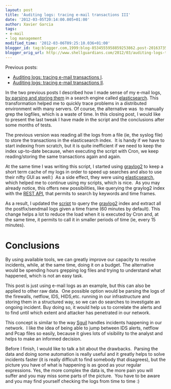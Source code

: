 ```yaml
---
layout: post
title: 'Auditing logs: tracing e-mail transactions III'
date: '2012-03-05T20:14:00.005+01:00'
author: Xavier Garcia
tags:
- e-mail
- log management
modified_time: '2012-03-06T09:25:10.036+01:00'
blogger_id: tag:blogger.com,1999:blog-8534555958859253862.post-2016373518392458684
blogger_orig_url: http://www.shellguardians.com/2012/03/auditing-logs-tracing-e-mail.html
---
```

Previous posts:

* [Auditing logs: tracing e-mail transactions I](http://www.shellguardians.com/2011/12/auditing-logs-tracing-e-mail.html).
* [Auditing logs: tracing e-mail transactions II](http://www.shellguardians.com/2012/01/auditing-logs-tracing-e-mail.html).

In the two previous posts I described how I made sense of my e-mail logs, [by parsing and storing them](http://ghosthunter.googlecode.com/svn/trunk/scripts/log_management/elasticsearch/) in a search engine called [elasticsearch](http://www.elasticsearch.org/). This transformation helped me to quickly trace problems in a distributed environment with many servers. Of course, the alternative was  to manually grep the logfiles, which is a waste of time. In this closing post, I would like to present the last tweak I have made in the script and the conclusions after some months of tests.

The previous version was reading all the logs from a file (ie, the syslog file) to store the transactions in the elasticsearch index.  It is handy if we have to start indexing from scratch, but it is quite inefficient if we need to keep the index up-to-date because, when executing the script with Cron, we keep reading/storing the same transactions again and again.

At the same time I was writing this script, I started using [graylog2](http://graylog2.org/) to keep a short term cache of my logs in order to speed up searches and also to use their nifty GUI as well:)  As a side effect, they were using [elasticsearch](http://www.elasticsearch.org/), which helped me to continue using my scripts, which is nice.  As you may already notice, this offers new possibilities, like querying the graylog2 index with the [REST API](http://www.elasticsearch.org/guide/reference/api/), that permits to search by keywords and time frames.

As a result, I updated the [script](http://ghosthunter.googlecode.com/svn/trunk/scripts/log_management/elasticsearch/elasticsearch.py) to query the [graylog2](http://graylog2.org/) index and extract all the postfix/sendmail logs given a time frame (60 minutes by default). This change helps a lot to reduce the load when it is executed by Cron and, at the same time, it permits to call it in smaller periods of time (ie, every 15 minutes).

Conclusions
===========
By using available tools, we can greatly improve our capacity to resolve incidents, while, at the same time, doing it on a budget. The alternative would be spending hours grepping log files and trying to understand what happened, which is not an easy task.

This post is just using e-mail logs as an example, but this can also be applied to other raw data.  One possible option would be parsing the logs of the firewalls, netflow, IDS, HIDS,etc. running in our infrastructure and storing them in a structured way, so we can do searches to investigate an ongoing incident. Buy doing so, it would help us to correlate the alerts and to find until which extent and attacker has penetrated in our network.

This concept is similar to the way [Sguil](http://sguil.sourceforge.net/) handles incidents happening in our network.  I like the idea of being able to jump between IDS alerts, netflow and Pcap files so easily, because it gives lots of visibility to the analyst and helps to make an informed decision.

Before I finish, I would like to talk a bit about the drawbacks.  Parsing the data and doing some automation is really useful and it greatly helps to solve incidents faster (it is really difficult to find somebody that disagrees), but the picture you have of what is happening is as good as your regular expressions. Yes, the more complex the data is, the more pain you will suffer and you may miss some parts of the picture.  You have to be aware and you may find yourself checking the logs from time to time :)
